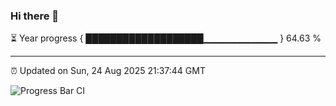 ### Hi there 👋

⏳ Year progress { ███████████████████▁▁▁▁▁▁▁▁▁▁▁ } 64.63 %

---

⏰ Updated on Sun, 24 Aug 2025 21:37:44 GMT

![Progress Bar CI](https://github.com/IshwaranRudhara/GIT-ACTION/workflows/Progress%20Bar%20CI/badge.svg)
